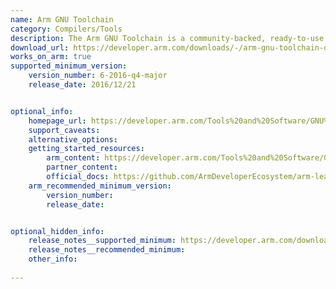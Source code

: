 ```yaml
---
name: Arm GNU Toolchain
category: Compilers/Tools
description: The Arm GNU Toolchain is a community-backed, ready-to-use GNU compiler toolchain designed for CPUs based on the Arm architecture.
download_url: https://developer.arm.com/downloads/-/arm-gnu-toolchain-downloads
works_on_arm: true
supported_minimum_version:
    version_number: 6-2016-q4-major
    release_date: 2016/12/21


optional_info:
    homepage_url: https://developer.arm.com/Tools%20and%20Software/GNU%20Toolchain
    support_caveats:
    alternative_options:
    getting_started_resources:
        arm_content: https://developer.arm.com/Tools%20and%20Software/GNU%20Toolchain
        partner_content:
        official_docs: https://github.com/ArmDeveloperEcosystem/arm-learning-paths/blob/main/content/install-guides/gcc/arm-gnu.md#installing-on-linux
    arm_recommended_minimum_version:
        version_number:
        release_date:


optional_hidden_info:
    release_notes__supported_minimum: https://developer.arm.com/downloads/-/gnu-rm/6-2016-q4-major
    release_notes__recommended_minimum:
    other_info:
 
---
```



